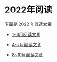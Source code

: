 # 2022年阅读


下面是 2022 年阅读文章

* [1~3月阅读文章](./1_3.md)

* [4~7月阅读文章](./4_7.md)

* [8~10月阅读文章](./8_10.md)


